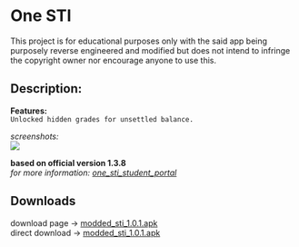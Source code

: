 # One STI
This project is for educational purposes only with the said app being purposely reverse engineered and modified but does not intend to infringe the copyright owner nor encourage anyone to use this.

## Description:
**Features:**  
```Unlocked hidden grades for unsettled balance.```  
  
*screenshots:*  
<img src=screenshot.png></img>  

**based on official version 1.3.8**  
*for more information: [one_sti_student_portal](https://github.com/to-ton/One-STI-App-Mod-V.1.0/tree/main/one_sti_student_portal)*  
## Downloads  
download page ->  [modded_sti_1.0.1.apk](https://github.com/to-ton/One-STI/blob/main/modded_sti_1.0.1.apk)  
direct download -> [modded_sti_1.0.1.apk](https://github.com/to-ton/One-STI/blob/main/modded_sti_1.0.1.apk?raw=true)  
